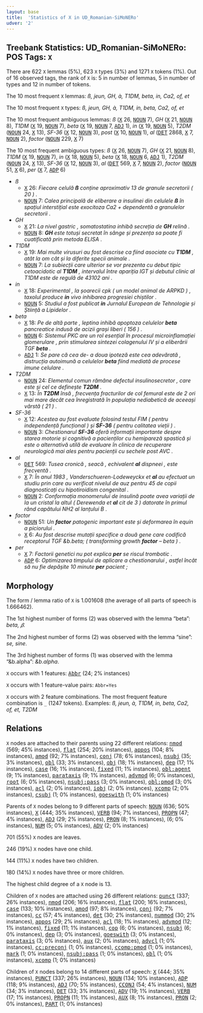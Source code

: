 ```yaml
---
layout: base
title:  'Statistics of X in UD_Romanian-SiMoNERo'
udver: '2'
---
```


## Treebank Statistics: UD_Romanian-SiMoNERo: POS Tags: `X`

There are 622 `X` lemmas (5%), 623 `X` types (3%) and 1271 `X` tokens (1%).
Out of 16 observed tags, the rank of `X` is: 5 in number of lemmas, 5 in number of types and 12 in number of tokens.

The 10 most frequent `X` lemmas: <em>ß, jeun, GH, à, T1DM, beta, in, Ca2, of, et</em>

The 10 most frequent `X` types:  <em>ß, jeun, GH, à, T1DM, in, beta, Ca2, of, et</em>

The 10 most frequent ambiguous lemmas: <em>ß</em> (<tt><a href="ro_simonero-pos-X.html">X</a></tt> 26, <tt><a href="ro_simonero-pos-NOUN.html">NOUN</a></tt> 7), <em>GH</em> (<tt><a href="ro_simonero-pos-X.html">X</a></tt> 21, <tt><a href="ro_simonero-pos-NOUN.html">NOUN</a></tt> 8), <em>T1DM</em> (<tt><a href="ro_simonero-pos-X.html">X</a></tt> 19, <tt><a href="ro_simonero-pos-NOUN.html">NOUN</a></tt> 7), <em>beta</em> (<tt><a href="ro_simonero-pos-X.html">X</a></tt> 19, <tt><a href="ro_simonero-pos-NOUN.html">NOUN</a></tt> 7, <tt><a href="ro_simonero-pos-ADJ.html">ADJ</a></tt> 1), <em>in</em> (<tt><a href="ro_simonero-pos-X.html">X</a></tt> 19, <tt><a href="ro_simonero-pos-NOUN.html">NOUN</a></tt> 5), <em>T2DM</em> (<tt><a href="ro_simonero-pos-NOUN.html">NOUN</a></tt> 24, <tt><a href="ro_simonero-pos-X.html">X</a></tt> 13), <em>SF-36</em> (<tt><a href="ro_simonero-pos-X.html">X</a></tt> 12, <tt><a href="ro_simonero-pos-NOUN.html">NOUN</a></tt> 3), <em>post</em> (<tt><a href="ro_simonero-pos-X.html">X</a></tt> 10, <tt><a href="ro_simonero-pos-NOUN.html">NOUN</a></tt> 1), <em>al</em> (<tt><a href="ro_simonero-pos-DET.html">DET</a></tt> 2868, <tt><a href="ro_simonero-pos-X.html">X</a></tt> 7, <tt><a href="ro_simonero-pos-NOUN.html">NOUN</a></tt> 2), <em>factor</em> (<tt><a href="ro_simonero-pos-NOUN.html">NOUN</a></tt> 229, <tt><a href="ro_simonero-pos-X.html">X</a></tt> 7)

The 10 most frequent ambiguous types:  <em>ß</em> (<tt><a href="ro_simonero-pos-X.html">X</a></tt> 26, <tt><a href="ro_simonero-pos-NOUN.html">NOUN</a></tt> 7), <em>GH</em> (<tt><a href="ro_simonero-pos-X.html">X</a></tt> 21, <tt><a href="ro_simonero-pos-NOUN.html">NOUN</a></tt> 8), <em>T1DM</em> (<tt><a href="ro_simonero-pos-X.html">X</a></tt> 19, <tt><a href="ro_simonero-pos-NOUN.html">NOUN</a></tt> 7), <em>in</em> (<tt><a href="ro_simonero-pos-X.html">X</a></tt> 18, <tt><a href="ro_simonero-pos-NOUN.html">NOUN</a></tt> 5), <em>beta</em> (<tt><a href="ro_simonero-pos-X.html">X</a></tt> 18, <tt><a href="ro_simonero-pos-NOUN.html">NOUN</a></tt> 6, <tt><a href="ro_simonero-pos-ADJ.html">ADJ</a></tt> 1), <em>T2DM</em> (<tt><a href="ro_simonero-pos-NOUN.html">NOUN</a></tt> 24, <tt><a href="ro_simonero-pos-X.html">X</a></tt> 13), <em>SF-36</em> (<tt><a href="ro_simonero-pos-X.html">X</a></tt> 12, <tt><a href="ro_simonero-pos-NOUN.html">NOUN</a></tt> 3), <em>al</em> (<tt><a href="ro_simonero-pos-DET.html">DET</a></tt> 569, <tt><a href="ro_simonero-pos-X.html">X</a></tt> 7, <tt><a href="ro_simonero-pos-NOUN.html">NOUN</a></tt> 2), <em>factor</em> (<tt><a href="ro_simonero-pos-NOUN.html">NOUN</a></tt> 51, <tt><a href="ro_simonero-pos-X.html">X</a></tt> 6), <em>per</em> (<tt><a href="ro_simonero-pos-X.html">X</a></tt> 7, <tt><a href="ro_simonero-pos-ADP.html">ADP</a></tt> 6)


* <em>ß</em>
  * <tt><a href="ro_simonero-pos-X.html">X</a></tt> 26: <em>Fiecare celulă <b>ß</b> conține aproximativ 13 de granule secretorii ( 20 ) .</em>
  * <tt><a href="ro_simonero-pos-NOUN.html">NOUN</a></tt> 7: <em>Calea principală de eliberare a insulinei din celulele <b>ß</b> în spațiul interstițial este exocitoza Ca2 + dependentă a granulelor secretorii .</em>
* <em>GH</em>
  * <tt><a href="ro_simonero-pos-X.html">X</a></tt> 21: <em>La nivel gastric , somatostatina inhibă secreția de <b>GH</b> relină .</em>
  * <tt><a href="ro_simonero-pos-NOUN.html">NOUN</a></tt> 8: <em><b>GH</b> este totuși secretat în sânge și prezența sa poate fi cuatificată prin metoda ELISA .</em>
* <em>T1DM</em>
  * <tt><a href="ro_simonero-pos-X.html">X</a></tt> 19: <em>Mai multe virusuri au fost descrise ca fiind asociate cu <b>T1DM</b> , atât la om cât și la diferite specii animale .</em>
  * <tt><a href="ro_simonero-pos-NOUN.html">NOUN</a></tt> 7: <em>La subiecții care ulterior se vor prezenta cu debut tipic cetoacidotic al <b>T1DM</b> , intervalul între apariția IGT și debutul clinic al T1DM este de regulă de 43102 ani .</em>
* <em>in</em>
  * <tt><a href="ro_simonero-pos-X.html">X</a></tt> 18: <em>Experimental , la șoarecii cpk ( un model animal de ARPKD ) , taxolul produce <b>in</b> vivo inhibarea progresiei chiștilor .</em>
  * <tt><a href="ro_simonero-pos-NOUN.html">NOUN</a></tt> 5: <em>Studiul a fost publicat <b>in</b> Jurnalul European de Tehnologie și Știință a Lipidelor .</em>
* <em>beta</em>
  * <tt><a href="ro_simonero-pos-X.html">X</a></tt> 18: <em>Pe de altă parte , leptina inhibă apoptoza celulelor <b>beta</b> pancreatice indusă de acizii grași liberi ( 156 ) .</em>
  * <tt><a href="ro_simonero-pos-NOUN.html">NOUN</a></tt> 6: <em>Sistemul PKC are un rol esențial în procesul microinflamației glomerulare , prin stimularea sintezei colagenului IV și a eliberării TGF <b>beta</b> .</em>
  * <tt><a href="ro_simonero-pos-ADJ.html">ADJ</a></tt> 1: <em>Se pare că cea de- a doua ipoteză este cea adevărată , distrucția autoimună a celulelor <b>beta</b> fiind mediată de procese imune celulare .</em>
* <em>T2DM</em>
  * <tt><a href="ro_simonero-pos-NOUN.html">NOUN</a></tt> 24: <em>Elementul comun rămâne defectul insulinosecretor , care este și cel ce definește <b>T2DM</b> .</em>
  * <tt><a href="ro_simonero-pos-X.html">X</a></tt> 13: <em>În <b>T2DM</b> însă , frecvența fracturilor de col femural este de 2 ori mai mare decât cea înregistrată în populația nediabetică de aceeași vârstă ( 21 ) .</em>
* <em>SF-36</em>
  * <tt><a href="ro_simonero-pos-X.html">X</a></tt> 12: <em>Acestea au fost evaluate folosind testul FIM ( pentru independență funcțional ) și <b>SF-36</b> ( pentru calitatea vieții ) .</em>
  * <tt><a href="ro_simonero-pos-NOUN.html">NOUN</a></tt> 3: <em>Chestionarul <b>SF-36</b> oferă informații importante despre starea motorie și cognitivă a pacienților cu hemipareză spastică și este o alternativă utilă de evaluare în clinica de recuperare neurologică mai ales pentru pacienții cu sechele post AVC .</em>
* <em>al</em>
  * <tt><a href="ro_simonero-pos-DET.html">DET</a></tt> 569: <em>Tusea cronică , seacă , echivalent <b>al</b> dispneei , este frecventă .</em>
  * <tt><a href="ro_simonero-pos-X.html">X</a></tt> 7: <em>În anul 1983 , Vanderschueren-Lodeweyckx et <b>al</b> au efectuat un studiu prin care au verificat nivelul de auz pentru 45 de copii diagnosticați cu hipotiroidism congenital .</em>
  * <tt><a href="ro_simonero-pos-NOUN.html">NOUN</a></tt> 2: <em>Conformația monomerului de insulină poate avea variații de la un cristal la altul ( Derewenda et <b>al</b> cit de 3 ) datorate în primul rând capătului NH2 al lanțului B .</em>
* <em>factor</em>
  * <tt><a href="ro_simonero-pos-NOUN.html">NOUN</a></tt> 51: <em>Un <b>factor</b> patogenic important este și deformarea în equin a piciorului .</em>
  * <tt><a href="ro_simonero-pos-X.html">X</a></tt> 6: <em>Au fost descrise mutații specifice a două gene care codifică receptorul TGF &b.beta; ( transforming growth <b>factor</b> – beta ) .</em>
* <em>per</em>
  * <tt><a href="ro_simonero-pos-X.html">X</a></tt> 7: <em>Factorii genetici nu pot explica <b>per</b> se riscul trombotic .</em>
  * <tt><a href="ro_simonero-pos-ADP.html">ADP</a></tt> 6: <em>Optimizarea timpului de aplicare a chestionarului , astfel încât să nu fie depășite 10 minute <b>per</b> pacient ;</em>

## Morphology

The form / lemma ratio of `X` is 1.001608 (the average of all parts of speech is 1.666462).

The 1st highest number of forms (2) was observed with the lemma “beta”: <em>beta, 𝛽</em>.

The 2nd highest number of forms (2) was observed with the lemma “sine”: <em>se, sine</em>.

The 3rd highest number of forms (1) was observed with the lemma “&b.alpha”: <em>&b.alpha</em>.

`X` occurs with 1 features: <tt><a href="ro_simonero-feat-Abbr.html">Abbr</a></tt> (24; 2% instances)

`X` occurs with 1 feature-value pairs: `Abbr=Yes`

`X` occurs with 2 feature combinations.
The most frequent feature combination is `_` (1247 tokens).
Examples: <em>ß, jeun, à, T1DM, in, beta, Ca2, of, et, T2DM</em>


## Relations

`X` nodes are attached to their parents using 22 different relations: <tt><a href="ro_simonero-dep-nmod.html">nmod</a></tt> (569; 45% instances), <tt><a href="ro_simonero-dep-flat.html">flat</a></tt> (254; 20% instances), <tt><a href="ro_simonero-dep-appos.html">appos</a></tt> (104; 8% instances), <tt><a href="ro_simonero-dep-amod.html">amod</a></tt> (92; 7% instances), <tt><a href="ro_simonero-dep-conj.html">conj</a></tt> (78; 6% instances), <tt><a href="ro_simonero-dep-nsubj.html">nsubj</a></tt> (35; 3% instances), <tt><a href="ro_simonero-dep-obl.html">obl</a></tt> (33; 3% instances), <tt><a href="ro_simonero-dep-obj.html">obj</a></tt> (18; 1% instances), <tt><a href="ro_simonero-dep-dep.html">dep</a></tt> (17; 1% instances), <tt><a href="ro_simonero-dep-case.html">case</a></tt> (16; 1% instances), <tt><a href="ro_simonero-dep-fixed.html">fixed</a></tt> (11; 1% instances), <tt><a href="ro_simonero-dep-obl-agent.html">obl:agent</a></tt> (9; 1% instances), <tt><a href="ro_simonero-dep-parataxis.html">parataxis</a></tt> (9; 1% instances), <tt><a href="ro_simonero-dep-advmod.html">advmod</a></tt> (6; 0% instances), <tt><a href="ro_simonero-dep-root.html">root</a></tt> (6; 0% instances), <tt><a href="ro_simonero-dep-nsubj-pass.html">nsubj:pass</a></tt> (3; 0% instances), <tt><a href="ro_simonero-dep-obl-pmod.html">obl:pmod</a></tt> (3; 0% instances), <tt><a href="ro_simonero-dep-acl.html">acl</a></tt> (2; 0% instances), <tt><a href="ro_simonero-dep-iobj.html">iobj</a></tt> (2; 0% instances), <tt><a href="ro_simonero-dep-xcomp.html">xcomp</a></tt> (2; 0% instances), <tt><a href="ro_simonero-dep-csubj.html">csubj</a></tt> (1; 0% instances), <tt><a href="ro_simonero-dep-goeswith.html">goeswith</a></tt> (1; 0% instances)

Parents of `X` nodes belong to 9 different parts of speech: <tt><a href="ro_simonero-pos-NOUN.html">NOUN</a></tt> (636; 50% instances), <tt><a href="ro_simonero-pos-X.html">X</a></tt> (444; 35% instances), <tt><a href="ro_simonero-pos-VERB.html">VERB</a></tt> (94; 7% instances), <tt><a href="ro_simonero-pos-PROPN.html">PROPN</a></tt> (47; 4% instances), <tt><a href="ro_simonero-pos-ADJ.html">ADJ</a></tt> (29; 2% instances), <tt><a href="ro_simonero-pos-PRON.html">PRON</a></tt> (8; 1% instances),  (6; 0% instances), <tt><a href="ro_simonero-pos-NUM.html">NUM</a></tt> (5; 0% instances), <tt><a href="ro_simonero-pos-ADV.html">ADV</a></tt> (2; 0% instances)

701 (55%) `X` nodes are leaves.

246 (19%) `X` nodes have one child.

144 (11%) `X` nodes have two children.

180 (14%) `X` nodes have three or more children.

The highest child degree of a `X` node is 13.

Children of `X` nodes are attached using 26 different relations: <tt><a href="ro_simonero-dep-punct.html">punct</a></tt> (337; 26% instances), <tt><a href="ro_simonero-dep-nmod.html">nmod</a></tt> (206; 16% instances), <tt><a href="ro_simonero-dep-flat.html">flat</a></tt> (200; 16% instances), <tt><a href="ro_simonero-dep-case.html">case</a></tt> (133; 10% instances), <tt><a href="ro_simonero-dep-amod.html">amod</a></tt> (97; 8% instances), <tt><a href="ro_simonero-dep-conj.html">conj</a></tt> (92; 7% instances), <tt><a href="ro_simonero-dep-cc.html">cc</a></tt> (57; 4% instances), <tt><a href="ro_simonero-dep-det.html">det</a></tt> (30; 2% instances), <tt><a href="ro_simonero-dep-nummod.html">nummod</a></tt> (30; 2% instances), <tt><a href="ro_simonero-dep-appos.html">appos</a></tt> (29; 2% instances), <tt><a href="ro_simonero-dep-acl.html">acl</a></tt> (18; 1% instances), <tt><a href="ro_simonero-dep-advmod.html">advmod</a></tt> (12; 1% instances), <tt><a href="ro_simonero-dep-fixed.html">fixed</a></tt> (11; 1% instances), <tt><a href="ro_simonero-dep-cop.html">cop</a></tt> (6; 0% instances), <tt><a href="ro_simonero-dep-nsubj.html">nsubj</a></tt> (6; 0% instances), <tt><a href="ro_simonero-dep-dep.html">dep</a></tt> (3; 0% instances), <tt><a href="ro_simonero-dep-goeswith.html">goeswith</a></tt> (3; 0% instances), <tt><a href="ro_simonero-dep-parataxis.html">parataxis</a></tt> (3; 0% instances), <tt><a href="ro_simonero-dep-aux.html">aux</a></tt> (2; 0% instances), <tt><a href="ro_simonero-dep-advcl.html">advcl</a></tt> (1; 0% instances), <tt><a href="ro_simonero-dep-cc-preconj.html">cc:preconj</a></tt> (1; 0% instances), <tt><a href="ro_simonero-dep-ccomp-pmod.html">ccomp:pmod</a></tt> (1; 0% instances), <tt><a href="ro_simonero-dep-mark.html">mark</a></tt> (1; 0% instances), <tt><a href="ro_simonero-dep-nsubj-pass.html">nsubj:pass</a></tt> (1; 0% instances), <tt><a href="ro_simonero-dep-obl.html">obl</a></tt> (1; 0% instances), <tt><a href="ro_simonero-dep-xcomp.html">xcomp</a></tt> (1; 0% instances)

Children of `X` nodes belong to 14 different parts of speech: <tt><a href="ro_simonero-pos-X.html">X</a></tt> (444; 35% instances), <tt><a href="ro_simonero-pos-PUNCT.html">PUNCT</a></tt> (337; 26% instances), <tt><a href="ro_simonero-pos-NOUN.html">NOUN</a></tt> (134; 10% instances), <tt><a href="ro_simonero-pos-ADP.html">ADP</a></tt> (118; 9% instances), <tt><a href="ro_simonero-pos-ADJ.html">ADJ</a></tt> (70; 5% instances), <tt><a href="ro_simonero-pos-CCONJ.html">CCONJ</a></tt> (54; 4% instances), <tt><a href="ro_simonero-pos-NUM.html">NUM</a></tt> (34; 3% instances), <tt><a href="ro_simonero-pos-DET.html">DET</a></tt> (33; 3% instances), <tt><a href="ro_simonero-pos-ADV.html">ADV</a></tt> (19; 1% instances), <tt><a href="ro_simonero-pos-VERB.html">VERB</a></tt> (17; 1% instances), <tt><a href="ro_simonero-pos-PROPN.html">PROPN</a></tt> (11; 1% instances), <tt><a href="ro_simonero-pos-AUX.html">AUX</a></tt> (8; 1% instances), <tt><a href="ro_simonero-pos-PRON.html">PRON</a></tt> (2; 0% instances), <tt><a href="ro_simonero-pos-PART.html">PART</a></tt> (1; 0% instances)

